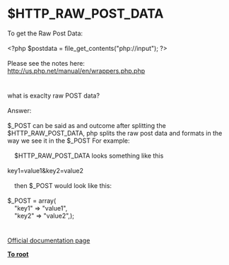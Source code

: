 # $HTTP_RAW_POST_DATA




<div class="phpcode"><span class="html">
To get the Raw Post Data:
<br>
<br><span class="default">&lt;?php $postdata </span><span class="keyword">= </span><span class="default">file_get_contents</span><span class="keyword">(</span><span class="string">&quot;php://input&quot;</span><span class="keyword">); </span><span class="default">?&gt;
<br></span>
<br>Please see the notes here:
<br><a href="http://us.php.net/manual/en/wrappers.php.php" rel="nofollow" target="_blank">http://us.php.net/manual/en/wrappers.php.php</a></span>
</div>
  

#


<div class="phpcode"><span class="html">
what is exaclty raw POST data?<br><br>Answer:<br><br>$_POST can be said as and outcome after splitting the $HTTP_RAW_POST_DATA, php splits the raw post data and formats in the way we see it in the $_POST For example:<br><br>&#xA0; &#xA0; $HTTP_RAW_POST_DATA looks something like this<br><br>key1=value1&amp;key2=value2<br><br>&#xA0; &#xA0; then $_POST would look like this:<br><br>$_POST = array(<br>&#xA0; &#xA0; &quot;key1&quot; =&gt; &quot;value1&quot;,<br>&#xA0; &#xA0; &quot;key2&quot; =&gt; &quot;value2&quot;,);</span>
</div>
  

#

[Official documentation page](https://www.php.net/manual/en/reserved.variables.httprawpostdata.php)

**[To root](/)**